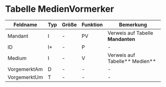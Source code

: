 # Tabelle MedienVormerker




| Feldname     | Typ | Größe | Funktion | Bemerkung                         |
|--------------|-----|-------|----------|-----------------------------------|
| Mandant      | I   | -     | PV       | Verweis auf Tabelle **Mandanten** |
| ID           | I+  | -     | P        | -                                 |
| Medium       | I   | -     | V        | Verweis auf Tabelle** Medien**    |
| VorgemerktAm | D   | -     | -        | -                                 |
| VorgemerktUm | T   | -     | -        | -                                 |


